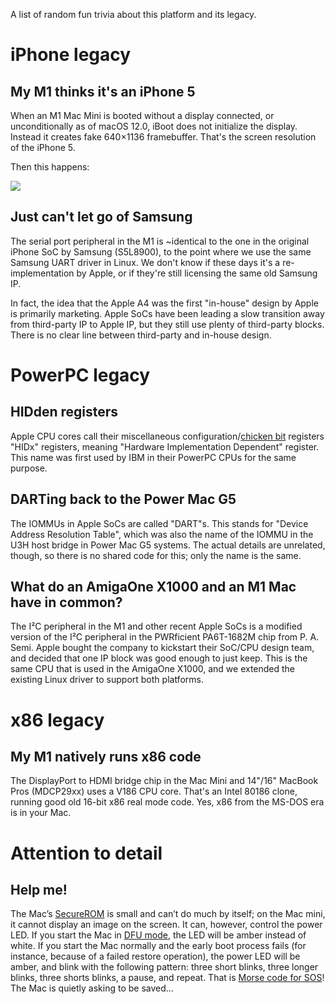 A list of random fun trivia about this platform and its legacy.

# iPhone legacy
## My M1 thinks it's an iPhone 5

When an M1 Mac Mini is booted without a display connected, or unconditionally as of macOS 12.0, iBoot does not initialize the display. Instead it creates fake 640×1136 framebuffer. That's the screen resolution of the iPhone 5.

Then this happens:

![](https://hub.marcan.st/t/m1_iphone_5_fb.png)

## Just can't let go of Samsung

The serial port peripheral in the M1 is ~identical to the one in the original iPhone SoC by Samsung (S5L8900), to the point where we use the same Samsung UART driver in Linux. We don't know if these days it's a re-implementation by Apple, or if they're still licensing the same old Samsung IP.

In fact, the idea that the Apple A4 was the first "in-house" design by Apple is primarily marketing. Apple SoCs have been leading a slow transition away from third-party IP to Apple IP, but they still use plenty of third-party blocks. There is no clear line between third-party and in-house design.

# PowerPC legacy

## HIDden registers

Apple CPU cores call their miscellaneous configuration/[chicken bit](https://en.wiktionary.org/wiki/chicken_bit) registers "HIDx" registers, meaning "Hardware Implementation Dependent" register. This name was first used by IBM in their PowerPC CPUs for the same purpose.

## DARTing back to the Power Mac G5

The IOMMUs in Apple SoCs are called "DART"s. This stands for "Device Address Resolution Table", which was also the name of the IOMMU in the U3H host bridge in Power Mac G5 systems. The actual details are unrelated, though, so there is no shared code for this; only the name is the same.

## What do an AmigaOne X1000 and an M1 Mac have in common?

The I²C peripheral in the M1 and other recent Apple SoCs is a modified version of the I²C peripheral in the PWRficient PA6T-1682M chip from P. A. Semi. Apple bought the company to kickstart their SoC/CPU design team, and decided that one IP block was good enough to just keep. This is the same CPU that is used in the AmigaOne X1000, and we extended the existing Linux driver to support both platforms.

# x86 legacy

## My M1 natively runs x86 code

The DisplayPort to HDMI bridge chip in the Mac Mini and 14"/16" MacBook Pros (MDCP29xx) uses a V186 CPU core. That's an Intel 80186 clone, running good old 16-bit x86 real mode code. Yes, x86 from the MS-DOS era is in your Mac.

# Attention to detail

## Help me!

The Mac’s [SecureROM](SW-Boot.md#stage-0-securerom) is small and can’t do much by itself; on the Mac mini, it cannot display an image on the screen. It can, however, control the power LED.
If you start the Mac in [DFU mode](Glossary.md#D), the LED will be amber instead of white.
If you start the Mac normally and the early boot process fails (for instance, because of a failed restore operation), the power LED will be amber, and blink with the following pattern: three short blinks, three longer blinks, three shorts blinks, a pause, and repeat. That is [Morse code for SOS](https://en.wikipedia.org/wiki/Morse_code#Applications_for_the_general_public)! The Mac is quietly asking to be saved…


